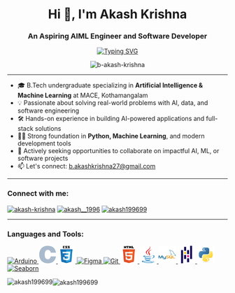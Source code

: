 <h1 align="center">Hi 👋, I'm Akash Krishna</h1>
<h3 align="center">An Aspiring AIML Engineer and Software Developer</h3>
<p align="center">
  <a href="http://github.com/b-akash-krishna"  target="_blank">
    <img src="https://readme-typing-svg.demolab.com?font=Fira+Code&size=28&pause=1000&color=00FFF7&center=true&vCenter=true&width=700&lines=AIML+Engineer+%7C+Software+Developer;Python+%7C+AI+%7C+ML+Enthusiast;Always+learning+something+new" alt="Typing SVG" />
  </a>
</p>

<p align="center">
  <img src="https://komarev.com/ghpvc/?username=b-akash-krishna&label=Profile%20views&color=0e75b6&style=flat" alt="b-akash-krishna" />
<!--   <img src="https://komarev.com/ghpvc/?username=akash199699&label=Profile%20views&color=0e75b6&style=flat" alt="b-akash-krishna" /> -->
</p>

---

- 🎓 B.Tech undergraduate specializing in **Artificial Intelligence & Machine Learning** at MACE, Kothamangalam  
- 💡 Passionate about solving real-world problems with AI, data, and software engineering  
- 🛠️ Hands-on experience in building AI-powered applications and full-stack solutions  
- 👨‍💻 Strong foundation in **Python, Machine Learning**, and modern development tools  
- 🤝 Actively seeking opportunities to collaborate on impactful AI, ML, or software projects  
- 📫 Let's connect: [b.akashkrishna27@gmail.com](mailto:b.akashkrishna27@gmail.com)

<p>
<!--   📫 <a href="mailto:akash199699@gmail.com"><img src="https://img.shields.io/badge/Email-akash199699@gmail.com-red?style=flat-square&logo=gmail"></a> -->
</p>


---

<h3 align="left">Connect with me:</h3>
<p align="left">
<a href="https://www.linkedin.com/in/b-akash-krishna/" target="_blank"><img align="center" src="https://raw.githubusercontent.com/rahuldkjain/github-profile-readme-generator/master/src/images/icons/Social/linked-in-alt.svg" alt="akash-krishna" height="30" width="40" /></a>
<a href="https://www.instagram.com/_b_akash_" target="_blank"><img align="center" src="https://raw.githubusercontent.com/rahuldkjain/github-profile-readme-generator/master/src/images/icons/Social/instagram.svg" alt="akash__1996" height="30" width="40" /></a>
<a href="https://leetcode.com/u/b-akash-krishna/" target="_blank"><img align="center" src="https://raw.githubusercontent.com/rahuldkjain/github-profile-readme-generator/master/src/images/icons/Social/leet-code.svg" alt="akash199699" height="30" width="40" /></a>
</p>

---

<h3 align="left">Languages and Tools:</h3>
<p align="left"> 
  <a href="https://www.arduino.cc/" target="_blank" rel="noreferrer"> 
    <img src="https://cdn.worldvectorlogo.com/logos/arduino-1.svg" alt="Arduino" width="40" height="40"/> 
  </a> 
  <a href="https://www.cprogramming.com/" target="_blank" rel="noreferrer"> 
    <img src="https://raw.githubusercontent.com/devicons/devicon/master/icons/c/c-original.svg" alt="C" width="40" height="40"/> 
  </a> 
  <a href="https://www.w3schools.com/css/" target="_blank" rel="noreferrer"> 
    <img src="https://raw.githubusercontent.com/devicons/devicon/master/icons/css3/css3-original-wordmark.svg" alt="CSS3" width="40" height="40"/> 
  </a> 
<!--   <a href="https://www.djangoproject.com/" target="_blank" rel="noreferrer"> 
    <img src="https://cdn.worldvectorlogo.com/logos/django.svg" alt="Django" width="40" height="40"/> 
  </a>  -->
  <a href="https://www.figma.com/" target="_blank" rel="noreferrer"> 
    <img src="https://www.vectorlogo.zone/logos/figma/figma-icon.svg" alt="Figma" width="40" height="40"/> 
  </a> 
<!--   <a href="https://flask.palletsprojects.com/" target="_blank" rel="noreferrer"> 
    <img src="https://www.vectorlogo.zone/logos/pocoo_flask/pocoo_flask-icon.svg" alt="Flask" width="40" height="40"/> 
  </a>  -->
  <a href="https://git-scm.com/" target="_blank" rel="noreferrer"> 
    <img src="https://www.vectorlogo.zone/logos/git-scm/git-scm-icon.svg" alt="Git" width="40" height="40"/> 
  </a> 
  <a href="https://www.w3.org/html/" target="_blank" rel="noreferrer"> 
    <img src="https://raw.githubusercontent.com/devicons/devicon/master/icons/html5/html5-original-wordmark.svg" alt="HTML5" width="40" height="40"/> 
  </a> 
  <a href="https://www.java.com" target="_blank" rel="noreferrer"> 
    <img src="https://raw.githubusercontent.com/devicons/devicon/master/icons/java/java-original.svg" alt="Java" width="40" height="40"/> 
  </a> 
  <a href="https://www.mysql.com/" target="_blank" rel="noreferrer"> 
    <img src="https://raw.githubusercontent.com/devicons/devicon/master/icons/mysql/mysql-original-wordmark.svg" alt="MySQL" width="40" height="40"/> 
  </a> 
  <a href="https://pandas.pydata.org/" target="_blank" rel="noreferrer"> 
    <img src="https://raw.githubusercontent.com/devicons/devicon/master/icons/pandas/pandas-original.svg" alt="Pandas" width="40" height="40"/> 
  </a> 
<!--   <a href="https://www.photoshop.com/en" target="_blank" rel="noreferrer"> 
    <img src="https://raw.githubusercontent.com/devicons/devicon/master/icons/photoshop/photoshop-line.svg" alt="Photoshop" width="40" height="40"/> 
  </a>  -->
  <a href="https://www.python.org" target="_blank" rel="noreferrer"> 
    <img src="https://raw.githubusercontent.com/devicons/devicon/master/icons/python/python-original.svg" alt="Python" width="40" height="40"/> 
  </a> 
  <a href="https://seaborn.pydata.org/" target="_blank" rel="noreferrer"> 
    <img src="https://seaborn.pydata.org/_images/logo-mark-lightbg.svg" alt="Seaborn" width="40" height="40"/> 
  </a> 
</p>

<p>
  <img align="left" src="https://github-readme-stats.vercel.app/api/top-langs?username=b-akash-krishna&show_icons=true&locale=en&layout=compact" alt="akash199699" />
</p>

<p>
  <img align="center" src="https://github-readme-streak-stats.herokuapp.com/?user=b-akash-krishna&theme=dark" alt="akash199699" />
</p>


<p align="center">
<!--   <img src="https://github-readme-stats.vercel.app/api?username=akash199699&show_icons=true&theme=tokyonight" /> -->
</p>

<p align="center">
<!--   <img src="https://github-profile-trophy.vercel.app/?username=akash199699&theme=algolia&row=1" /> -->
</p>

<p align="center">
<!--   <img src="https://github-readme-activity-graph.vercel.app/graph?username=akash199699&theme=react-dark" /> -->
</p>

